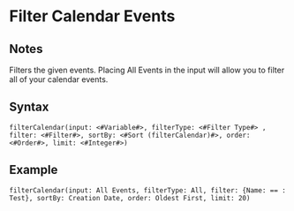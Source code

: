 # Filter Calendar Events

## Notes
Filters the given events. Placing All Events in the input will allow you to filter all of your calendar events.

## Syntax

```
filterCalendar(input: <#Variable#>, filterType: <#Filter Type#> , filter: <#Filter#>, sortBy: <#Sort (filterCalendar)#>, order: <#Order#>, limit: <#Integer#>)
```

## Example
```
filterCalendar(input: All Events, filterType: All, filter: {Name: == : Test}, sortBy: Creation Date, order: Oldest First, limit: 20)
```